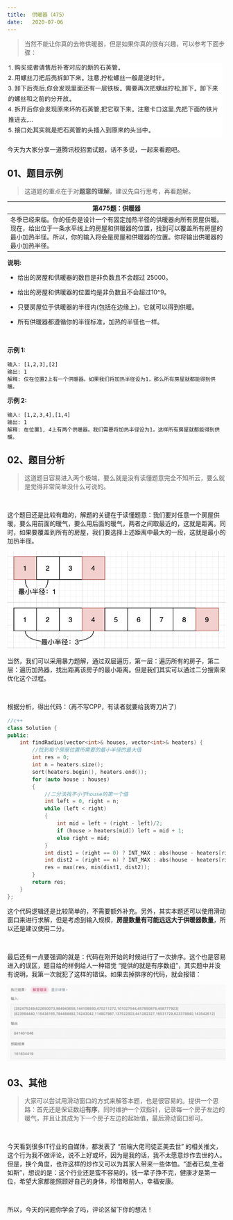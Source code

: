 ```yaml
---
title:	供暖器（475）
date:	2020-07-06
---
```


> 当然不能让你真的去修供暖器，但是如果你真的很有兴趣，可以参考下面步骤：

<img src="./906/1.jpg" alt="PNG" style="zoom: 50%;" />

今天为大家分享一道腾讯校招面试题，话不多说，一起来看题吧。

## 01、题目示例

> 这道题的重点在于对**题意的理解**，建议先自行思考，再看题解。

| 第475题：供暖器                                              |
| ------------------------------------------------------------ |
| 冬季已经来临。你的任务是设计一个有固定加热半径的供暖器向所有房屋供暖。现在，给出位于一条水平线上的房屋和供暖器的位置，找到可以覆盖所有房屋的最小加热半径。所以，你的输入将会是房屋和供暖器的位置。你将输出供暖器的最小加热半径。 |

**说明:**

- 给出的房屋和供暖器的数目是非负数且不会超过 25000。

- 给出的房屋和供暖器的位置均是非负数且不会超过10^9。

- 只要房屋位于供暖器的半径内(包括在边缘上)，它就可以得到供暖。

- 所有供暖器都遵循你的半径标准，加热的半径也一样。

   <br/>

**示例 1:**

```
输入: [1,2,3],[2]
输出: 1
解释: 仅在位置2上有一个供暖器。如果我们将加热半径设为1，那么所有房屋就都能得到供暖。
```

**示例 2:**

```
输入: [1,2,3,4],[1,4]
输出: 1
解释: 在位置1, 4上有两个供暖器。我们需要将加热半径设为1，这样所有房屋就都能得到供暖。
```

## 02、题目分析

> 这道题目容易进入两个极端，要么就是没有读懂题意完全不知所云，要么就是觉得非常简单没什么可说的。

 <br/>

这个题目还是比较有趣的，解题的关键在于读懂题意：我们要对任意一个房屋供暖，要么用前面的暖气，要么用后面的暖气，两者之间取最近的，这就是距离。同时，如果要覆盖到所有的房屋，我们要选择上述距离中最大的一段，这就是最小的加热半径。

<img src="./906/2.jpg" alt="PNG" style="zoom: 67%;" />

当然，我们可以采用暴力题解，通过双层遍历，第一层：遍历所有的房子，第二层：遍历加热器，找出距离该房子的最小距离。但是我们其实可以通过二分搜索来优化这个过程。

 <br/>

根据分析，得出代码：（再不写CPP，有读者就要给我寄刀片了）

```c++
//c++
class Solution {
public:
    int findRadius(vector<int>& houses, vector<int>& heaters) {
        //找到每个房屋位置所需要的最小半径的最大值
        int res = 0;
        int n = heaters.size();
        sort(heaters.begin(), heaters.end());
        for (auto house : houses)
        {
            //二分法找不小于house的第一个值
            int left = 0, right = n;
            while (left < right)
            {
                int mid = left + (right - left)/2;
                if (house > heaters[mid]) left = mid + 1;
                else right = mid;
            }
            int dist1 = (right == 0) ? INT_MAX : abs(house - heaters[right - 1]);
            int dist2 = (right == n) ? INT_MAX : abs(house - heaters[right]);
            res = max(res, min(dist1, dist2));
        }
        return res;
    }
};
```

这个代码逻辑还是比较简单的，不需要额外补充。另外，其实本题还可以使用滑动窗口来进行求解，但是考虑到输入规模，**房屋数量有可能远远大于供暖器数量**，所以还是建议使用二分。

 <br/>

最后还有一点要强调的就是：代码在刚开始的时候进行了一次排序。这个也是容易进入的误区，题目给的样例给人一种错觉 “提供的就是有序数组”，其实题中并没有说明，我第一次就犯了这样的错误。如果去掉排序的代码，就会报错：

<img src="./906/3.jpg" alt="PNG" style="zoom: 67%;" />

## 03、其他

> 大家可以尝试用滑动窗口的方式来解答本题，也是很容易的。提供一个思路：首先还是保证数组**有序**，同时维护一个双指针，记录每一个房子左边的暖气，并且让其成为下一个房子左边的起始值，最后滑动窗口即可。

 <br/>

今天看到很多IT行业的自媒体，都发表了  “前端大佬司徒正美去世” 的相关推文，这个行为我不做评论，说不上好或坏，因为是我的话，我不太愿意炒作去世的人。但是，换个角度，也许这样的炒作又可以为其家人带来一些体恤。“逝者已矣,生者如斯”，想说的是：这个行业还是蛮不容易的，钱一辈子挣不完，健康才是第一位，希望大家都能照顾好自己的身体，珍惜眼前人，幸福安康。

 <br/>

所以，今天的问题你学会了吗，评论区留下你的想法！